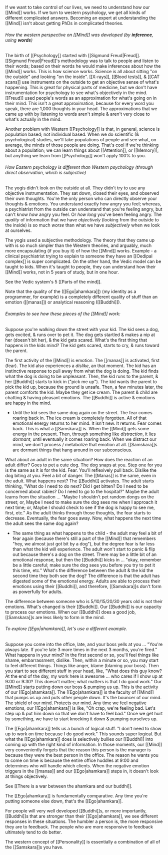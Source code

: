 If we want to take control of our lives, we need to understand how our [[Mind]] works. If we turn to western psychology, we get all kinds of different complicated answers. Becoming an expert at understanding the [[Mind]] isn't about getting PhDs in complicated theories.

###### How the western perspective on [[Mind]] was developed (by ***inference***, using ***words***)
The birth of [[Psychology]] started with [[Sigmund Freud|Freud]].
[[Sigmund Freud|Freud]]'s methodology was to talk to people and listen to their words; based on their words he would make inferences about how the [[Mind]] works. This is how science works. Science is all about sitting "on the outside" and looking "on the inside". [[X-rays]], [[Blood tests]], & [[CAT scans]] use instruments on the outside to get an objective sense of what's happening. This is great for physical parts of medicine, but
we don't have instrumentation for psychology to see what's objectively in the mind. [[Freud]] used people's words as an approximation for what's going on in their mind. This isn't a great approximation, because for every word you speak, there are 1,000 thoughts in your head. The approximations that we came up with by listening to words aren't simple & aren't very close to what's actually in the mind.

Another problem with Western [[Psychology]] is that, in general, science is population based; not individual based. When we do scientific (& psychological) studies, we'll take populations of people and see what, on average, the minds of those people are doing. That's cool if we're thinking about a population; we can learn things about [[Attention]], or [[Memory]], but anything we learn from [[Psychology]] won't apply 100% to you.

###### How Eastern psychology is different than Western psychology (through *direct observation*, which is subjective)
The yogis didn't look on the outside at all. They didn't try to use any objective instrumentation. They sat down, closed their eyes, and observed their own thoughts. You're the only person who can directly observe your thoughts & emotions. You understand exactly how angry you feel; whereas, a psychiatrist from the outside can understand that you're feeling angry, but can't know *how* angry you feel. Or *how long* you've been feeling angry. The *quality* of information that we have *objectively* (looking from the outside to the inside) is so much *worse* than what we have *subjectively* when we look at ourselves.

The yogis used a subjective methodology. The theory that they came up with is so much simpler than the Western theories, and arguably, much more encapsulating (if you buy it) of how the [[Mind]] works.
Example - a clinical psychiatrist trying to explain to someone they have an [[Oedipal complex]] is super complicated. On the other hand, the Vedic model can be taught to kids. When it's taught to people, they can understand how their [[Mind]] works, not in 5 years of study, but in one hour.

See the Vedic system's 5 [[Parts of the mind]].

Note that the quality of the ([[Ego|ahamkara]]) (my identity as a programmer, for example) is a completely different quality of stuff than an emotion ([[manas]]) or analytical reasoning ([[Buddhi]]).

###### Examples to see how these pieces of the [[Mind]] work:
Suppose you're walking down the street with your kid. The kid sees a dog, gets excited, & runs over to pet it. The dog gets startled & makes a nip at her (doesn't bit her), & the kid gets scared. What's the first thing that happens in the kids mind? The kid gets scared, starts to cry, & runs toward the parent.

The first activity of the [[Mind]] is emotion. The [[manas]] is activated, first (fear). The kid also experiences a *dislike*, an that moment. The kid has an instinctive response to pull away from what the dog is doing. The kid finds what the dog is doing to be unpleasant.
Then, the kid runs to the parent, & her [[Buddhi]] starts to kick in ("pick me up"). The kid wants the parent to pick the kid up, because the ground is unsafe. Then, a few minutes later, the parent comforts the kid. Maybe they get ice cream. The parent & child are chatting & having pleasant emotions. The [[Buddhi]] is active & emotions are happy in the mind.
- Until the kid sees the same dog again on the street. The fear comes roaring back in. The ice cream is completely forgotten. All of that emotional energy returns to her mind. It isn't new. It returns. Fear comes back. This is what a [[Samskara]] is. When the [[Mind]] gets some energy in the present. Then, through something like *distraction*, it lies *dormant*, until eventually it comes roaring back. When we distract our mind, we don't process / metabolize that emotion at all. [[Samskara]]s are dormant things that hang around in our subconscious.

What about an adult in the same situation? How does the reaction of an adult differ?
Goes to pet a cute dog. The dog snaps at you. Step one for you is the same as it is for the kid. Fear. You'll reflexively pull back. Dislike the dog biting at you. Feel a bit of danger. The [[Manas]] is the same, even in the adult.
What happens next? The [[Buddhi]] activates. The adult starts thinking, "What do I need to do next? Did I get bitten? Do I need to be concerned about rabies? Do I need to go to the hospital?" Maybe the adult learns from the situation ... "Maybe I shouldn't pet random dongs on the street; or, Maybe I need to make sure the dog sees me when I approach it next time; or, Maybe I should check to see if the dog is happy to see me, first, etc." As the adult thinks through those thoughts, the fear starts to decrease. Eventually, the fear goes away. Now, what happens the next time the adult sees the same dog again?
- The same thing as what happens to the child - the adult may feel a bit of fear again (because there's still a part of the [[Mind]] that remembers "hey, we almost just got bit by a dog"), but the degree fear is far less than what the kid will experience. The adult won't start to panic & flip out because there's a dog on the street. There may be a little bit of an emotional response, but then the [[Buddhi]] kicks in ... "okay, remember be a little careful; make sure the dog sees you before you try to pet it this time, etc."
What's the difference between the adult & the kid the second time they both see the dog? The difference is that the adult has digested some of the emotional energy. Adults are able to process their emotions using their [[Buddhi]], and therefore, [[Samskara]]s don't form as powerfully for adults.

The difference between someone who is 5/10/15/20/30 years old is not their emotions. What's changed is their [[Buddhi]]. Our [[Buddhi]] is our capacity to process our emotions. When our [[Buddhi]] does a good job, [[Samskara]]s are less likely to form in the mind.

###### To explore [[Ego|ahamkara]], let's use a different example.
Suppose you come into the office, late, and your boss yells at you ... "You're always late. If you're late 3 more times in the next 3 months, you're fired." What happens in your mind?
In the first second or so, you'll feel things like shame, embarrassment, dislike. Then, within a minute or so, you may start to feel different things. Things like anger, blame (blaming your boss). Then you start to see different stuff in your head, like, "What does this guy know? At the end of the day, my work here is awesome ... who cares if I show up at 9:00 or 9:30? This doesn't matter; what matters is that I do good work." Our [[Mind]] starts putting down our boss & pumping us up. This is the activity of our [[Ego|ahamkara]]. The [[Ego|ahamkara]] is the faculty of [[Mind]] that pumps us up and puts other people down. It's the bouncer of our mind. The shield of our mind. Protects our mind. Any time we feel negative emotions, our [[Ego|ahamkara]] is like, "Oh crap, we're feeling bad. Let's step up & put him down so that we don't have to feel bad." Once we get hurt by something, we have to start knocking it down & pumping ourselves up.

The [[Ego|ahamkara]] tells us a bunch of logical stuff. "I don't need to show up to work on time because I do good work." This sounds super logical. But what the [[Ego|ahamkara]] does is selectively bullies our [[Buddhi]] into coming up with the right kind of information. In those moments, our [[Mind]] very conveniently forgets that the reason this person is the manager is because they were the best person in the office. The reason he wants you to come on time is because the entire office huddles at 9:00 and determines who will handle which clients. When the negative emotion triggers in the [[manas]] and our [[Ego|ahamkara]] steps in, it doesn't look at things objectively.

See [[There is a war between the ahamkara and our buddhi]].

The [[Ego|ahamkara]] is fundamentally comparative. Any time you're putting someone else down, that's the [[Ego|ahamkara]].

For people will very well developed [[Buddhi]]s, or more importantly, [[Buddhi]]s that are stronger than their [[Ego|ahamkara]], we see different responses in these situations. The humbler a person is, the more responsive they are to feedback. The people who are more responsive to feedback ultimately tend to do better.

The western concept of [[Personality]] is essentially a combination of all of the [[Samskara]]s you have.